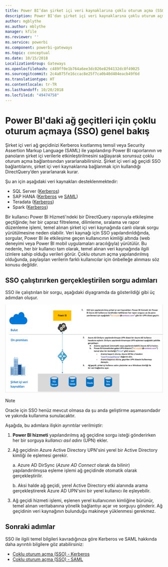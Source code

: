 ```yaml
---
title: Power BI’dan şirket içi veri kaynaklarına çoklu oturum açma (SSO) işlevini kullanma
description: Power BI'dan şirket içi veri kaynaklarına çoklu oturum açmayı (SSO) etkinleştirmek için ağ geçidinizi yapılandırın.
author: mgblythe
ms.author: mblythe
manager: kfile
ms.reviewer: ''
ms.service: powerbi
ms.component: powerbi-gateways
ms.topic: conceptual
ms.date: 10/15/2018
LocalizationGroup: Gateways
ms.openlocfilehash: c489ff0e1b764a6ee3dc026e8294132dc8f49025
ms.sourcegitcommit: 2c4a075fe16ccac8e25f7ca0b40d404eacb49f6d
ms.translationtype: HT
ms.contentlocale: tr-TR
ms.lasthandoff: 10/20/2018
ms.locfileid: "49474758"
---
```

# <a name="overview-of-single-sign-on-sso-for-gateways-in-power-bi"></a>Power BI'daki ağ geçitleri için çoklu oturum açmaya (SSO) genel bakış

Şirket içi veri ağ geçidinizi Kerberos kısıtlanmış temsil veya Security Assertion Markup Language (SAML) ile yapılandırıp Power BI raporlarının ve panoların şirket içi verilerle etkinleştirilmesini sağlayarak sorunsuz çoklu oturum açma bağlantısından yararlanabilirsiniz. Şirket içi veri ağ geçidi SSO bağlantılarını, şirket içi veri kaynaklarına bağlanmak için kullandığı DirectQuery’den yararlanarak kurar.

Şu an için aşağıdaki veri kaynakları desteklenmektedir:

* SQL Server ([Kerberos](service-gateway-sso-kerberos.md))
* SAP HANA ([Kerberos](service-gateway-sso-kerberos.md) ve [SAML](service-gateway-sso-saml.md))
* Teradata ([Kerberos](service-gateway-sso-kerberos.md))
* Spark ([Kerberos](service-gateway-sso-kerberos.md))

Bir kullanıcı Power BI Hizmeti'ndeki bir DirectQuery raporuyla etkileşime geçtiğinde; her bir çapraz filtreleme, dilimleme, sıralama ve rapor düzenleme işlemi, temel alınan şirket içi veri kaynağında canlı olarak sorgu yürütülmesine neden olabilir.  Veri kaynağı için SSO yapılandırıldığında, sorgular, Power BI ile etkileşime geçen kullanıcının kimliği altında (web deneyimi veya Power BI mobil uygulamaları aracılığıyla) yürütülür. Bu nedenle, her bir kullanıcı tam olarak, temel alınan veri kaynağında ilgili izinlere sahip olduğu verileri görür. Çoklu oturum açma yapılandırılmış olduğunda, paylaşılan verilerin farklı kullanıcılar için önbelleğe alınması söz konusu değildir.

## <a name="query-steps-when-running-sso"></a>SSO çalıştırırken gerçekleştirilen sorgu adımları

SSO ile çalıştırılan bir sorgu, aşağıdaki diyagramda da gösterildiği gibi üç adımdan oluşur.

![SSO sorgu adımları](media/service-gateway-sso-overview/sso-query-steps.png)

> [!NOTE]
> Oracle için SSO henüz mevcut olmasa da şu anda geliştirme aşamasındadır ve yakında kullanıma sunulacaktır.

Aşağıda, bu adımlara ilişkin ayrıntılar verilmiştir:

1. **Power BI hizmeti** yapılandırılmış ağ geçidine sorgu isteği gönderirken her bir sorguya *kullanıcı asıl adını* (UPN) ekler.

2. Ağ geçidinin Azure Active Directory UPN'sini yerel bir Active Directory kimliği ile eşlemesi gerekir.

   a.  Azure AD DirSync (*Azure AD Connect* olarak da bilinir) yapılandırılmışsa eşleme işlemi ağ geçidinde otomatik olarak gerçekleştirilir.

   b.  Aksi halde ağ geçidi, yerel Active Directory etki alanında arama gerçekleştirerek Azure AD UPN'sini bir yerel kullanıcı ile eşleyebilir.

3. Ağ geçidi hizmeti işlemi, eşlenen yerel kullanıcının kimliğine bürünür, temel alınan veritabanına yönelik bağlantıyı açar ve sorguyu gönderir. Ağ geçidinin veri kaynağının bulunduğu makineye yüklenmesi gerekmez.

## <a name="next-steps"></a>Sonraki adımlar

SSO ile ilgili temel bilgileri kavradığınıza göre Kerberos ve SAML hakkında daha ayrıntılı bilgilere göz atabilirsiniz:

* [Çoklu oturum açma (SSO) - Kerberos](service-gateway-sso-kerberos.md)
* [Çoklu oturum açma (SSO) - SAML](service-gateway-sso-saml.md)
